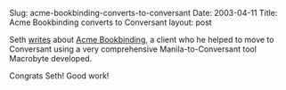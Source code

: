 Slug: acme-bookbinding-converts-to-conversant
Date: 2003-04-11
Title: Acme Bookbinding converts to Conversant
layout: post

Seth <a href="http://www.truerwords.net/2980">writes</a> about <a href="http://www.acmebook.com/">Acme Bookbinding</a>, a client who he helped to move to Conversant using a very comprehensive Manila-to-Conversant tool Macrobyte developed.

Congrats Seth! Good work!
